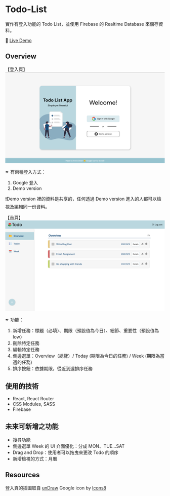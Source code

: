 # Todo-List

實作有登入功能的 Todo List，並使用 Firebase 的 Realtime Database 來儲存資料。

🚪 [Live Demo](https://simeple-todo-list.netlify.app)

## Overview

【登入頁】
![](./src/img/screenshot-login.png)

✒︎ 有兩種登入方式：

1. Google 登入
2. Demo version

❗️Demo version 裡的資料是共享的，任何透過 Demo version 進入的人都可以檢視及編輯同一份資料。

【首頁】
![](./src/img/screenshot-todoapp.png)

✒︎ 功能：

1. 新增任務：標題（必填）、期限（預設值為今日）、細節、重要性（預設值為 low）
2. 刪除特定任務
3. 編輯特定任務
4. 側邊選單：Overview（總覽）/ Today (期限為今日的任務) / Week (期限為當週的任務)
5. 排序按鈕：依據期限，從近到遠排序任務

## 使用的技術

- React, React Router
- CSS Modules, SASS
- Firebase

## 未來可新增之功能

- 搜尋功能
- 側邊選單 Week 的 UI 介面優化：分成 MON、TUE...SAT
- Drag and Drop：使用者可以拖曳來更改 Todo 的順序
- 新增檢視的方式：月曆

## Resources

登入頁的插圖取自 [unDraw](https://undraw.co)
Google icon by [Icons8](https://icons8.com/icon/V5cGWnc9R4xj/google)
